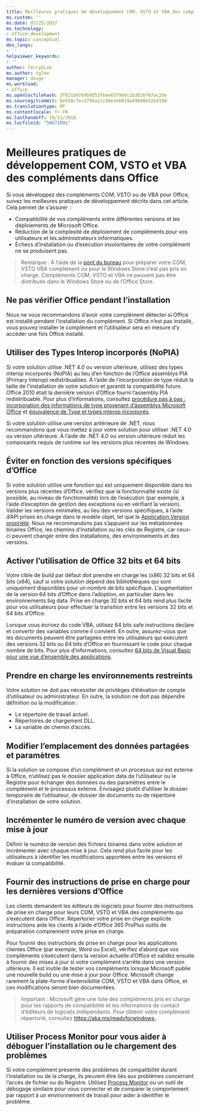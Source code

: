 ```yaml
---
title: Meilleures pratiques de développement COM, VSTO et VBA des compléments dans Office
ms.custom: ''
ms.date: 07/25/2017
ms.technology:
- office-development
ms.topic: conceptual
dev_langs:
- ''
helpviewer_keywords:
- ''
author: TerryGLee
ms.author: tglee
manager: douge
ms.workload:
- office
ms.openlocfilehash: 3f821b9769b9353fbee6379ddc1b3826f87ac2de
ms.sourcegitcommit: be938c7ecd756a11c9de3e6019a490d0e52b4190
ms.translationtype: MT
ms.contentlocale: fr-FR
ms.lasthandoff: 10/31/2018
ms.locfileid: "50671091"
---
```

# <a name="development-best-practices-for-com-vsto-and-vba-add-ins-in-office"></a>Meilleures pratiques de développement COM, VSTO et VBA des compléments dans Office
  Si vous développez des compléments COM, VSTO ou de VBA pour Office, suivez les meilleures pratiques de développement décrits dans cet article.   Cela permet de s’assurer :

-  Compatibilité de vos compléments entre différentes versions et les déploiements de Microsoft Office.
-  Réduction de la complexité de déploiement de compléments pour vos utilisateurs et les administrateurs informatiques.
-  Échecs d’installation ou d’exécution involontaires de votre complément ne se produisent pas.

>Remarque : À l’aide de la [pont du bureau](/windows/uwp/porting/desktop-to-uwp-root) pour préparer votre COM, VSTO VBA complément ou pour le Windows Store n’est pas pris en charge. Compléments COM, VSTO et VBA ne peuvent pas être distribués dans le Windows Store ou de l’Office Store. 
  
## <a name="do-not-check-for-office-during-installation"></a>Ne pas vérifier Office pendant l’installation  
 Nous ne vous recommandons d’avoir votre complément détecter si Office est installé pendant l’installation du complément. Si Office n’est pas installé, vous pouvez installer le complément et l’utilisateur sera en mesure d’y accéder une fois Office installé. 
  
## <a name="use-embedded-interop-types-nopia"></a>Utiliser des Types Interop incorporés (NoPIA)  
Si votre solution utilise .NET 4.0 ou version ultérieure, utilisez des types interop incorporés (NoPIA) au lieu d’en fonction de l’Office assemblys PIA (Primary Interop) redistribuables. À l’aide de l’incorporation de type réduit la taille de l’installation de votre solution et garantit la compatibilité future. Office 2010 était la dernière version d’Office fourni l’assembly PIA redistribuable. Pour plus d’informations, consultez [procédure pas à pas : incorporation des informations de type provenant d’assemblys Microsoft Office](https://msdn.microsoft.com/library/ee317478.aspx) et [équivalence de Type et types interop incorporés](/windows/uwp/porting/desktop-to-uwp-root).

Si votre solution utilise une version antérieure de .NET, nous recommandons que vous mettez à jour votre solution pour utiliser .NET 4.0 ou version ultérieure. À l’aide de .NET 4.0 ou version ultérieure réduit les composants requis de runtime sur les versions plus récentes de Windows.
  
## <a name="avoid-depending-on-specific-office-versions"></a>Éviter en fonction des versions spécifiques d’Office  
Si votre solution utilise une fonction qui est uniquement disponible dans les versions plus récentes d’Office, vérifiez que la fonctionnalité existe (si possible, au niveau de fonctionnalité) lors de l’exécution (par exemple, à l’aide d’exception de gestion des exceptions ou en vérifiant la version). Valider les versions minimales, au lieu des versions spécifiques, à l’aide d’API prises en charge dans le modèle objet, tel que le [Application.Version propriété](<xref:Microsoft.Office.Interop.Excel._Application.Version%2A>). Nous ne recommandons pas s’appuient sur les métadonnées binaires Office, les chemins d’installation ou les clés de Registre, car ceux-ci peuvent changer entre des installations, des environnements et des versions.

## <a name="enable-both-32-bit-and-64-bit-office-usage"></a>Activer l’utilisation de Office 32 bits et 64 bits   
Votre cible de build par défaut doit prendre en charge les (x86) 32 bits et 64 bits (x64), sauf si votre solution dépend des bibliothèques qui sont uniquement disponibles pour un nombre de bits spécifique. L’augmentation de la version 64 bits d’Office dans l’adoption, en particulier dans les environnements big data. Prise en charge 32 bits et 64 bits rend plus facile pour vos utilisateurs pour effectuer la transition entre les versions 32 bits et 64 bits d’Office.

Lorsque vous écrivez du code VBA, utilisez 64 bits safe instructions declare et convertir des variables comme il convient. En outre, assurez-vous que les documents peuvent être partagées entre les utilisateurs qui exécutent des versions 32 bits ou 64 bits d’Office en fournissant le code pour chaque nombre de bits. Pour plus d’informations, consultez [64 bits de Visual Basic pour une vue d’ensemble des applications](/office/vba/Language/Concepts/Getting-Started/64-bit-visual-basic-for-applications-overview).

## <a name="support-restricted-environments"></a>Prendre en charge les environnements restreints   
Votre solution ne doit pas nécessiter de privilèges d’élévation de compte d’utilisateur ou administrateur. En outre, la solution ne doit pas dépendre définition ou la modification :

- Le répertoire de travail actuel.
- Répertoires de chargement DLL.
- La variable de chemin d’accès.

## <a name="change-the-save-location-of-shared-data-and-settings"></a>Modifier l’emplacement des données partagées et paramètres
Si la solution se compose d’un complément et un processus qui est externe à Office, n’utilisez pas le dossier application data de l’utilisateur ou le Registre pour échanger des données ou des paramètres entre le complément et le processus externe. Envisagez plutôt d’utiliser le dossier temporaire de l’utilisateur, de dossier de documents ou de répertoire d’installation de votre solution.

## <a name="increment-the-version-number-with-each-update"></a>Incrémenter le numéro de version avec chaque mise à jour
Définir le numéro de version des fichiers binaires dans votre solution et incrémenter avec chaque mise à jour. Cela rend plus facile pour les utilisateurs à identifier les modifications apportées entre les versions et évaluer la compatibilité.

## <a name="provide-support-statements-for-the-latest-versions-of-office"></a>Fournir des instructions de prise en charge pour les dernières versions d’Office
Les clients demandent les éditeurs de logiciels pour fournir des instructions de prise en charge pour leurs COM, VSTO et VBA des compléments qui s’exécutent dans Office. Répertorier votre prise en charge explicite instructions aide les clients à l’aide d’Office 365 ProPlus outils de préparation comprennent votre prise en charge. 

Pour fournir des instructions de prise en charge pour les applications clientes Office (par exemple, Word ou Excel), vérifiez d’abord que vos compléments s’exécutent dans la version actuelle d’Office et validez ensuite à fournir des mises à jour si votre complément s’arrête dans une version ultérieure. Il est inutile de tester vos compléments lorsque Microsoft publie une nouvelle build ou une mise à jour pour Office. Microsoft change rarement la plate-forme d’extensibilité COM, VSTO et VBA dans Office, et ces modifications seront bien documentées.

>Important : Microsoft gère une liste des compléments pris en charge pour les rapports de compatibilité et les informations de contact d’éditeurs de logiciels indépendants. Pour obtenir votre complément répertorié, consultez [ https://aka.ms/readyforwindows ](https://aka.ms/readyforwindows).

## <a name="use-process-monitor-to-help-debug-installation-or-loading-issues"></a>Utiliser Process Monitor pour vous aider à déboguer l’installation ou le chargement des problèmes
Si votre complément présente des problèmes de compatibilité durant l’installation ou de la charge, ils peuvent être liés aux problèmes concernant l’accès de fichier ou du Registre. Utilisez [Process Monitor](/sysinternals/downloads/procmon) ou un outil de débogage similaire pour vous connecter et de comparer le comportement par rapport à un environnement de travail pour aider à identifier le problème.
